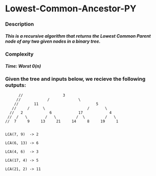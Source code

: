 # Lowest-Common-Ancestor-PY

### Description

##### This is a recursive algorithm that returns the Lowest Common Parent node of any two given nodes in a binary tree.

### Complexity

##### Time: Worst _0(n)_ 

### Given the tree and inputs below, we recieve the following outputs: 

```
      //                  3
     //            /             \
    //       11                          5
   //     /      \                   /       \
  //   2            6            17            4
 //  /   \        /   \         /  \         /   \
//  7     9     13     21     14     8     19     1 


LCA(7, 9)  -> 2

LCA(6, 13) -> 6

LCA(4, 6)  -> 3

LCA(17, 4) -> 5

LCA(21, 2) -> 11
```	